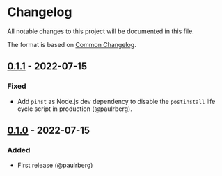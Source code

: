 # Changelog

All notable changes to this project will be documented in this file.

The format is based on [Common Changelog](https://common-changelog.org/).

## [0.1.1] - 2022-07-15

### Fixed

- Add `pinst` as Node.js dev dependency to disable the `postinstall` life cycle script in production (@paulrberg).

## [0.1.0] - 2022-07-15

### Added

- First release (@paulrberg)

[0.1.1]: https://github.com/paulrberg/prb-test/releases/tag/v0.1.1
[0.1.0]: https://github.com/paulrberg/prb-test/releases/tag/v0.1.0
